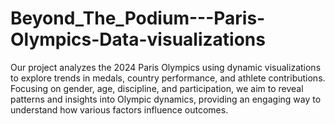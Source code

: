 # Beyond_The_Podium---Paris-Olympics-Data-visualizations
Our project analyzes the 2024 Paris Olympics using dynamic visualizations to explore trends in medals, country performance, and athlete contributions. Focusing on gender, age, discipline, and participation, we aim to reveal patterns and insights into Olympic dynamics, providing an engaging way to understand how various factors influence outcomes.
